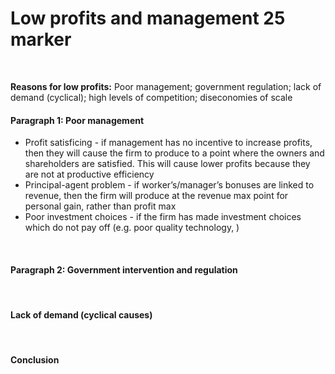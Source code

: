 # Low profits and management 25 marker

</br>

**Reasons for low profits:** Poor management; government regulation; lack of demand (cyclical); high levels of competition; diseconomies of scale

#### Paragraph 1: Poor management

- Profit satisficing - if management has no incentive to increase profits, then they will cause the firm to produce to a point where the owners and shareholders are satisfied. This will cause lower profits because they are not at productive efficiency
- Principal-agent problem - if worker’s/manager’s bonuses are linked to revenue, then the firm will produce at the revenue max point for personal gain, rather than profit max
- Poor investment choices - if the firm has made investment choices which do not pay off (e.g. poor quality technology, )

</br>

#### Paragraph 2: Government intervention and regulation

</br>

#### Lack of demand (cyclical causes)

</br>

#### Conclusion